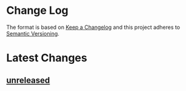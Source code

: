 Change Log
==========

The format is based on [Keep a Changelog] and this project adheres to
[Semantic Versioning].

Latest Changes
==============

[unreleased]
------------

  [Keep a Changelog]: http://keepachangelog.com/
  [Semantic Versioning]: http://semver.org/
  [unreleased]: https://github.com/binaryphile/concorde/compare/v0.5...v0.2.3
